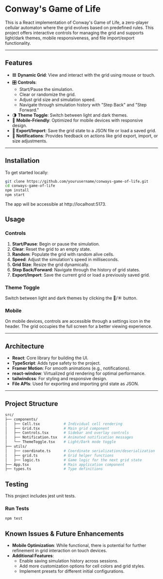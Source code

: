 # Conway's Game of Life

This is a React implementation of Conway's Game of Life, a zero-player cellular automaton where the grid evolves based on predefined rules. This project offers interactive controls for managing the grid and supports light/dark themes, mobile responsiveness, and file import/export functionality.

---

## Features

- 🟦 **Dynamic Grid**: View and interact with the grid using mouse or touch.
- 🎛️ **Controls**:
  - Start/Pause the simulation.
  - Clear or randomize the grid.
  - Adjust grid size and simulation speed.
  - Navigate through simulation history with "Step Back" and "Step Forward."
- 🌗 **Theme Toggle**: Switch between light and dark themes.
- 📱 **Mobile-Friendly**: Optimized for mobile devices with responsive design.
- 📁 **Export/Import**: Save the grid state to a JSON file or load a saved grid.
- 🔔 **Notifications**: Provides feedback on actions like grid export, import, or size adjustments.

---

## Installation

To get started locally:

   ```bash
   git clone https://github.com/yourusername/conways-game-of-life.git
   cd conways-game-of-life
   npm install
   npm start
   ```
The app will be accessible at http://localhost:5173.

## Usage

### Controls
1. **Start/Pause**: Begin or pause the simulation.
2. **Clear**: Reset the grid to an empty state.
3. **Random**: Populate the grid with random alive cells.
4. **Speed**: Adjust the simulation's speed in milliseconds.
5. **Grid Size**: Resize the grid dynamically.
6. **Step Back/Forward**: Navigate through the history of grid states.
7. **Export/Import**: Save the current grid or load a previously saved grid.

### Theme Toggle
Switch between light and dark themes by clicking the 🌙/☀️ button.

### Mobile
On mobile devices, controls are accessible through a settings icon in the header. The grid occupies the full screen for a better viewing experience.

---

## Architecture

- **React**: Core library for building the UI.
- **TypeScript**: Adds type safety to the project.
- **Framer Motion**: For smooth animations (e.g., notifications).
- **react-window**: Virtualized grid rendering for optimal performance.
- **tailwindcss**: For styling and responsive design.
- **File APIs**: Used for exporting and importing grid state as JSON.

---

## Project Structure

```bash
src/
├── components/
│   ├── Cell.tsx           # Individual cell rendering
│   ├── Grid.tsx           # Main grid component
│   ├── Controls.tsx       # Sidebar and overlay controls
│   ├── Notification.tsx   # Animated notification messages
│   └── ThemeToggle.tsx    # Light/Dark mode toggle
├── utils/
│   ├── coordinate.ts      # Coordinate serialization/deserialization
│   ├── grid.ts            # Grid helper functions
│   ├── logic.ts           # Game logic for the next grid state
├── App.tsx                # Main application component
├── types.ts               # Type definitions
```

## Testing

This project includes jest unit tests.

### Run Tests

```bash
npm test
```

## Known Issues & Future Enhancements

- **Mobile Optimization**: While functional, there is potential for further refinement in grid interaction on touch devices.
- **Additional Features**:
  - Enable saving simulation history across sessions.
  - Add more customization options for cell colors and grid styles.
  - Implement presets for different initial configurations.